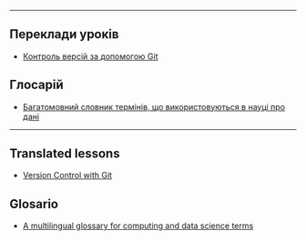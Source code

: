 ---------

## Переклади уроків

- [Контроль версій за допомогою Git](https://ukrainian-carpentries.github.io/git-novice/)

## Глосарій

- [Багатомовний словник термінів, що використовуються в науці про дані](https://glosario.carpentries.org/uk/)
  
---------

## Translated lessons

- [Version Control with Git](https://ukrainian-carpentries.github.io/git-novice/)

## Glosario

- [A multilingual glossary for computing and data science terms](https://glosario.carpentries.org/uk/)
